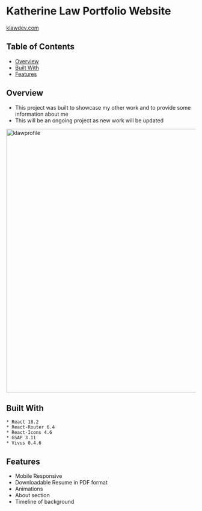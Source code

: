 # Katherine Law Portfolio Website

[klawdev.com](https://klawdev.com)

## Table of Contents

- [Overview](#overview)
- [Built With](#built-with)
- [Features](#features)

## Overview

   - This project was built to showcase my other work and to provide some information about me
   - This will be an ongoing project as new work will be updated

<img width="700" alt="klawprofile" src="https://user-images.githubusercontent.com/97987865/212765995-94ac573f-f3f4-4d28-bfc2-350feb098dd4.png">

## Built With 
    * React 18.2
    * React-Router 6.4
    * React-Icons 4.6
    * GSAP 3.11
    * Vivus 0.4.6

## Features

   - Mobile Responsive
   - Downloadable Resume in PDF format
   - Animations
   - About section
   - Timeline of background





